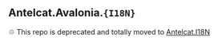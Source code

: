 ## Antelcat.Avalonia.`{I18N}`

♲ This repo is deprecated and totally moved to [Antelcat.I18N](https://github.com/Antelcat/Antelcat.Wpf.I18N)
